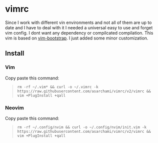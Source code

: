 # vimrc
Since I work with different vin environments and not all of them are up to date and I have to deal with it I needed a universal easy to use and forget vim config. I dont want any dependency or compilcated compilation.
This vim is based on [vim-bootstrap](http://www.vim-bootstrap.com/). I just added some minor customization.
## Install
### Vim
Copy paste this command:
> `rm -rf ~/.vim* && curl -o ~/.vimrc -k https://raw.githubusercontent.com/asarchami/vimrc/v2/vimrc && vim +PlugInstall +qall`
### Neovim
Copy paste this command:
> `rm -rf ~/.config/nvim && curl -o ~/.config/nvim/init.vim -k https://raw.githubusercontent.com/asarchami/vimrc/v2/vimrc && vim +PlugInstall +qall`
